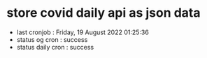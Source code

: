 # store covid daily api as json data

- last cronjob : Friday, 19 August 2022 01:25:36
- status og cron : success
- status daily cron : success
      
      